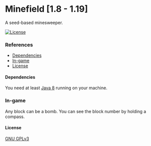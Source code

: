 # Minefield [1.8 - 1.19]
A seed-based minesweeper.

<div>
  <a target="_blank" href="https://github.com/A4Z0/Minefield/blob/master/LICENSE">
    <img alt="License" src="https://img.shields.io/github/license/A4Z0/Minefield?style=for-the-badge">
  </a>
</div>

### References
- [Dependencies](#dependencies)
- [In-game](#in-game)
- [License](#license)

#### Dependencies
You need at least [Java 8](https://www.java.com/) running on your machine.

### In-game
Any block can be a bomb.
You can see the block number by holding a compass.

#### License
[GNU GPLv3](https://choosealicense.com/licenses/gpl-3.0/)